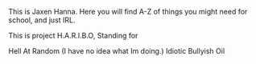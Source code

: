 This is Jaxen Hanna. Here you will find A-Z of things you might need for school, and just IRL.

  This is project H.A.R.I.B.O, Standing for
  
  Hell
  At
  Random                                    (I have no idea what Im  doing.)
  Idiotic
  Bullyish
  Oil
